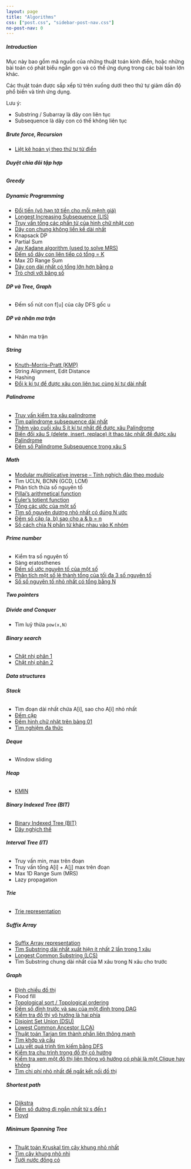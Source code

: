 ```yaml
---
layout: page
title: "Algorithms"
css: ["post.css", "sidebar-post-nav.css"]
no-post-nav: 0
---
```

##### **Introduction**
Mục này bao gồm mã nguồn của những thuật toán kinh điển, hoặc những bài toán có phát biểu ngắn gọn và có thể ứng dụng trong các bài toán lớn khác.

Các thuật toán được sắp xếp từ trên xuống dưới theo thứ tự giảm dần độ phổ biến và tính ứng dụng.

Lưu ý:
+ Substring / Subarray là dãy con liên tục
+ Subsequence là dãy con có thể không liên tục

##### **Brute force, Recursion**
* [Liệt kê hoán vị theo thứ tự từ điển](https://nhannguyen95.wordpress.com/2016/03/07/thuat-toan-liet-ke-hoan-vi-theo-thu-tu-tu-dien/)

###### **Duyệt chia đôi tập hợp**

##### **Greedy**

##### **Dynamic Programming**
* [Đổi tiền (vô hạn tờ tiền cho mỗi mệnh giá)](http://vn.spoj.com/problems/DTDOI/)
* [Longest Increasing Subsequence (LIS)](https://nhannguyen95.wordpress.com/2017/02/27/lis-day-con-tang-dai-nhat/)
* [Truy vấn tổng các phần tử của hình chữ nhật con](https://nhannguyen95.github.io/2017/08/01/truy-van-tong-phan-tu-cua-hinh-chu-nhat-con)
* [Dãy con chung không liền kề dài nhất](https://nhannguyen95.github.io/2017/08/02/day-con-chung-khong-lien-ke-dai-nhat)
* Knapsack DP
* Partial Sum
* [Jay Kadane algorithm (used to solve MRS)](https://nhannguyen95.wordpress.com/2017/03/23/day-con-lien-tiep-co-tong-lon-nhat/)
* [Đếm số dãy con liên tiếp có tổng = K](http://codeforces.com/problemset/problem/165/C)
* Max 2D Range Sum
* [Dãy con dài nhất có tổng lớn hơn bằng p](https://nhannguyen95.github.io/2017/08/02/day-con-dai-nhat-co-tong-lon-hon-bang-p)
* [Trò chơi với băng số](https://nhannguyen95.github.io/2017/08/02/tro-choi-voi-bang-so)

###### **DP và Tree, Graph**
* Đếm số nút con f[u] của cây DFS gốc u

###### **DP và nhân ma trận**
* Nhân ma trận

##### **String**
* [Knuth–Morris–Pratt (KMP)](https://nhannguyen95.wordpress.com/2017/02/27/kmp/)
* String Alignment, Edit Distance
* Hashing
* [Đổi k kí tự để được xâu con liên tục cùng kí tự dài nhất](https://nhannguyen95.github.io/2017/07/21/doi-k-ki-tu-de-duoc-xau-con-lien-tuc-cung-ki-tu-dai-nhat)

###### **Palindrome**
* [Truy vấn kiểm tra xâu palindrome](https://nhannguyen95.github.io/2017/08/01/truy-van-kiem-tra-xau-palindrome)
* [Tìm palindrome subsequence dài nhất](https://nhannguyen95.github.io/2017/08/01/tim-xau-con-palindrome-dai-nhat)
* [Thêm vào cuối xâu S ít kí tự nhất để được xâu Palindrome](https://nhannguyen95.wordpress.com/2017/03/02/uva-11475-extend-to-palindrome/)
* [Biến đổi xâu S (delete, insert, replace) ít thao tác nhất để được xâu Palindrome](https://nhannguyen95.wordpress.com/2017/03/12/uva-10739-string-to-palindrome/)
* [Đếm số Palindrome Subsequence trong xâu S](https://nhannguyen95.wordpress.com/2017/03/13/uva-10617-again-palindrome/)


##### **Math**
* [Modular multiplicative inverse – Tính nghịch đảo theo modulo](https://nhannguyen95.wordpress.com/2017/03/16/modular-multiplicative-inverse-tinh-nghich-dao-theo-phep-nhan-modulo/)
* Tìm UCLN, BCNN (GCD, LCM)
* Phân tích thừa số nguyên tố
* [Pillai’s arithmetical function](https://nhannguyen95.wordpress.com/2017/02/01/pillais-arithmetical-function-thuat-toan-tinh-ham-pillai/)
* [Euler’s totient function](https://nhannguyen95.wordpress.com/2017/02/01/978/)
* [Tổng các ước của một số](https://nhannguyen95.github.io/2017/08/01/tong-cac-uoc-cua-mot-so)
* [Tìm số nguyên dương nhỏ nhất có đúng N ước](http://vn.spoj.com/problems/FINDNUM/)
* [Đếm số cặp (a, b) sao cho a & b = n](https://nhannguyen95.github.io/2017/07/30/dem-so-cap-(a,b)-sao-cho-a&b=n)
* [Số cách chia N phần tử khác nhau vào K nhóm](https://nhannguyen95.github.io/2017/08/09/so-cach-chia-n-phan-tu-khac-nhau-thanh-k-nhom)

###### **Prime number**
* Kiểm tra số nguyên tố
* Sàng eratosthenes
* [Đếm số ước nguyên tố của một số](https://nhannguyen95.github.io/2017/07/28/dem-so-uoc-nguyen-to-cua-mot-so)
* [Phân tích một số lẻ thành tổng của tối đa 3 số nguyên tố](https://nhannguyen95.github.io/2017/07/30/phan-tich-mot-so-le-thanh-tong-cua-toi-da-3-so-nguyen-to)
* [Số số nguyên tố nhỏ nhất có tổng bằng N](https://nhannguyen95.github.io/2017/07/21/so-so-nguyen-to-nho-nhat-co-tong-bang-n)

##### **Two pointers**

##### **Divide and Conquer**
* Tìm luỹ thừa `pow(x,N)`

###### **Binary search**
* [Chặt nhị phân 1](https://nhannguyen95.wordpress.com/2015/11/30/chat-nhi-phan-va-cac-bien-the/)
* [Chặt nhị phân 2](https://nhannguyen95.wordpress.com/2016/02/21/chat-nhi-phan-va-cac-bien-the-part-2/)

##### **Data structures**

###### **Stack**
* Tìm đoạn dài nhất chứa A[i], sao cho A[i] nhỏ nhất
* [Đếm cặp](http://vn.spoj.com/problems/C11PAIRS/)
* [Đếm hình chữ nhật trên bảng 01](http://vn.spoj.com/problems/CREC01/)
* [Tìm nghiệm đa thức](http://vn.spoj.com/problems/CRUELL2/)

###### **Deque**
* Window sliding

###### **Heap**
* [KMIN](https://nhannguyen95.github.io/2017/08/04/KMIN)

###### **Binary Indexed Tree (BIT)**
* [Binary Indexed Tree (BIT)](https://nhannguyen95.github.io/2017/08/01/binary-indexed-tree)
* [Dãy nghịch thế](https://nhannguyen95.github.io/2017/08/01/day-nghich-the)

###### **Interval Tree (IT)**
* Truy vấn min, max trên đoạn
* Truy vấn tổng A[i] + A[j] max trên đoạn
* Max 1D Range Sum (MRS)
* Lazy propagation

###### **Trie**
* [Trie representation](https://nhannguyen95.wordpress.com/2017/03/18/trie/)

###### **Suffix Array**
* [Suffix Array representation](https://nhannguyen95.wordpress.com/2017/03/16/suffix-array/)
* [Tìm Substring dài nhất xuất hiện ít nhất 2 lần trong 1 xâu](https://nhannguyen95.wordpress.com/2017/03/17/uva-1223-editor/)
* [Longest Common Substring (LCS)](https://nhannguyen95.wordpress.com/2017/03/17/uva-760-dna-sequencing/)
* Tìm Substring chung dài nhất của M xâu trong N xâu cho trước

##### **Graph**
* [Định chiều đồ thị](https://nhannguyen95.wordpress.com/2017/04/10/dinh-chieu-do-thi/)
* Flood fill
* [Topological sort / Topological ordering](https://nhannguyen95.wordpress.com/2017/04/11/tim-thu-tu-topo-trong-dag/)
* [Đếm số đỉnh trước và sau của một đỉnh trong DAG](https://nhannguyen95.wordpress.com/2016/09/16/count-number-of-predecessors-and-successors-of-each-vertex-in-a-dag/)
* [Kiểm tra đồ thị vô hướng là hai phía](https://nhannguyen95.wordpress.com/2016/08/10/kiem-tra-do-thi-2-phia/)
* [Disjoint Set Union (DSU)](https://nhannguyen95.github.io/2017/07/30/disjoint-set-union)
* [Lowest Common Ancestor (LCA)](https://nhannguyen95.github.io/2017/07/27/lowest-common-ancestor)
* [Thuật toán Tarjan tìm thành phần liên thông mạnh](https://nhannguyen95.github.io/2017/08/04/thuat-toan-tarjan-tim-thanh-phan-lien-thong-manh)
* [Tìm khớp và cầu](https://nhannguyen95.github.io/2017/08/04/tim-khop-va-cau)
* [Lưu vết quá trình tìm kiếm bằng DFS](https://nhannguyen95.wordpress.com/2017/03/25/luu-vet-qua-trinh-tim-kiem-bang-dfs/)
* [Kiểm tra chu trình trong đồ thị có hướng](https://nhannguyen95.github.io/2017/07/21/kiem-tra-chu-trinh-trong-do-thi-co-huong)
* [Kiểm tra xem một đồ thị  liên thông vô hướng có phải là một Clique hay không](http://codeforces.com/contest/771/problem/A)
* [Tìm chi phí nhỏ nhất để ngắt kết nối đồ thị](https://nhannguyen95.github.io/2017/07/19/tim-chi-phi-nho-nhat-de-ngat-ket-noi-do-thi)

###### **Shortest path**
* [Dijkstra](https://nhannguyen95.github.io/2017/07/21/dijkstra)
* [Đếm số đường đi ngắn nhất từ s đến t](http://vn.spoj.com/problems/CENTRE28/)
* [Floyd](https://nhannguyen95.github.io/2017/08/09/floyd)

###### **Minimum Spanning Tree**
* [Thuật toán Kruskal tìm cây khung nhỏ nhất](https://nhannguyen95.github.io/2017/08/03/cay-khung-nho-nhat)
* [Tìm cây khung nhỏ nhì](https://nhannguyen95.wordpress.com/2017/04/15/thuat-toan-kruskal-tim-cay-khung-nho-nhi-minimum-spanning-tree/)
* [Tưới nước đồng cỏ](https://nhannguyen95.github.io/2017/08/04/tuoi-nuoc-dong-co)
